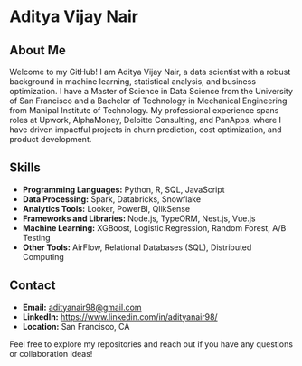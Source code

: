 # Aditya Vijay Nair

## About Me
Welcome to my GitHub! I am Aditya Vijay Nair, a data scientist with a robust background in machine learning, statistical analysis, and business optimization. I have a Master of Science in Data Science from the University of San Francisco and a Bachelor of Technology in Mechanical Engineering from Manipal Institute of Technology. My professional experience spans roles at Upwork, AlphaMoney, Deloitte Consulting, and PanApps, where I have driven impactful projects in churn prediction, cost optimization, and product development.

## Skills
- **Programming Languages:** Python, R, SQL, JavaScript
- **Data Processing:** Spark, Databricks, Snowflake
- **Analytics Tools:** Looker, PowerBI, QlikSense
- **Frameworks and Libraries:** Node.js, TypeORM, Nest.js, Vue.js
- **Machine Learning:** XGBoost, Logistic Regression, Random Forest, A/B Testing
- **Other Tools:** AirFlow, Relational Databases (SQL), Distributed Computing


## Contact
- **Email:** adityanair98@gmail.com
- **LinkedIn:** https://www.linkedin.com/in/adityanair98/
- **Location:** San Francisco, CA

Feel free to explore my repositories and reach out if you have any questions or collaboration ideas!
